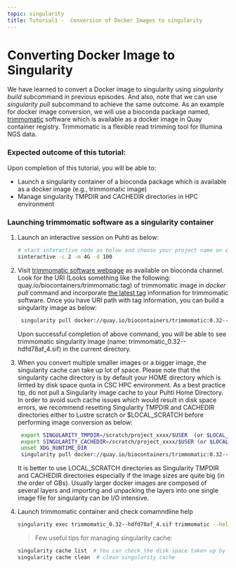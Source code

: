 ```yaml
---
topic: singularity
title: Tutorial1 -  Conversion of Docker Images to singularity
---
```


# Converting Docker Image to Singularity

We have learned to convert a Docker image to singularity using *singularity build* subcommand in previous episodes. And also, note that we can use *singularity pull* subcommand to achieve the same outcome. As an example for docker image conversion, we will use a bioconda package named, [trimmomatic](http://www.usadellab.org/cms/?page=trimmomatic) software which is available as a docker image in Quay container registry. Trimmomatic is a flexible read trimming tool for Illumina NGS data. 

###  Expected outcome of this tutorial:
Upon completion of this tutorial, you will be able to:
- Launch a singularity container of a bioconda package which is available as a docker image (e.g., trimmomatic image)
- Manage singularity TMPDIR and CACHEDIR directories in HPC environment


### Launching trimmomatic software as a singularity container

1. Launch an interactive session on Puhti as below:

   ```bash
   # start interactive node as below and choose your project name on command prompt
   sinteractive -c 2 -m 4G -d 100
   ```
2. Visit [trimmomatic software webpage](https://bioconda.github.io/recipes/trimmomatic/README.html)  as available on bioconda channel. Look for the URI (Looks
   something like the following: quay.io/biocontainers/trimmomatic:tag) of trimmomatic image in *docker pull* command and incorporate [the latest tag](https://quay.io/repository/biocontainers/trimmomatic?tab=tags) information for trimmomatic software. Once you have URI path with tag information, you can build a singularity image as below:
  
   ```bash
    singularity pull docker://quay.io/biocontainers/trimmomatic:0.32--hdfd78af_4
   ```
   Upon successful completion of above command, you will be able to see trimmomatic singularity image (name: trimmomatic_0.32--hdfd78af_4.sif) in the current
   directory.
   
3. When you convert multiple smaller images or a bigger image, the singularity cache can take up lot of space. Please note that the singularity cache directory is 
   by default your HOME directory which is limted by disk space quota in CSC HPC environment. As a best practice tip, do not pull a Singularity image cache to your 
   Puhti Home Directory. In order to avoid such cache issues which would result in disk space errors, we recommend resetting Singularity TMPDIR and CACHEDIR 
   directories either to Lustre scratch or $LOCAL_SCRATCH  before performing image conversion as below:
  
   ```bash  
    export SINGULARITY_TMPDIR=/scratch/project_xxxx/$USER  (or $LOCAL_SCRATCH)
    export SINGULARITY_CACHEDIR=/scratch/project_xxxx/$USER (or $LOCAL_SCRATCH)
    unset XDG_RUNTIME_DIR
    singularity pull docker://quay.io/biocontainers/trimmomatic:0.32--hdfd78af_4
   ```
    It is better to use LOCAL_SCRATCH directories as Singularity TMPDIR and CACHEDIR directories especially if the image sizes are quite big (in the order of 
    GBs). Usually larger docker images are composed of several layers and importing and unpacking the layers into one single image file for singularity can be I/O
    intensive.

4. Launch trimmomatic container and check comamndline help 
    ```bash
    singularity exec trimmomatic_0.32--hdfd78af_4.sif trimmomatic --help   # or simply ./trimmomatic_0.32--hdfd78af_4.sif
   ```
  
   > Few useful tips for managing singularity cache:
  
    ```bash  
    singularity cache list  # You can check the disk space taken up by the image in cache folder
    singularity cache clean  # clean singularity cache
    ```

